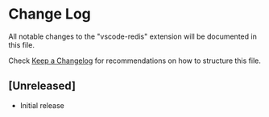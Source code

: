 # Change Log
All notable changes to the "vscode-redis" extension will be documented in this file.

Check [Keep a Changelog](http://keepachangelog.com/) for recommendations on how to structure this file.

## [Unreleased]
- Initial release